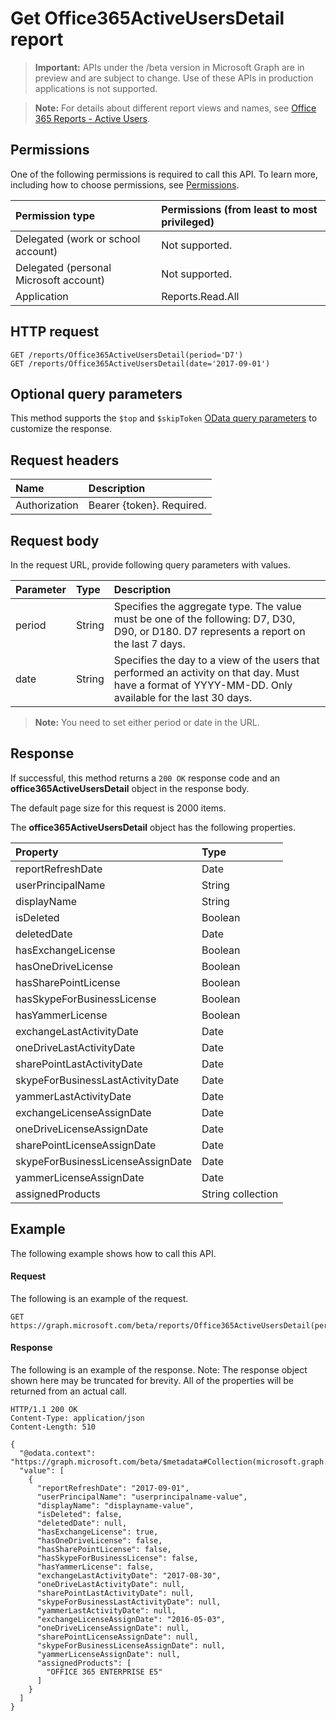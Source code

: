 # Get Office365ActiveUsersDetail report

> **Important:** APIs under the /beta version in Microsoft Graph are in preview and are subject to change. Use of these APIs in production applications is not supported.

> **Note:** For details about different report views and names, see [Office 365 Reports - Active Users](https://support.office.com/client/Active-Users-fc1cf1d0-cd84-43fd-adb7-a4c4dfa8112d).

## Permissions

One of the following permissions is required to call this API. To learn more, including how to choose permissions, see [Permissions](../../../concepts/permissions_reference.md).

|Permission type      | Permissions (from least to most privileged)              |
|:--------------------|:---------------------------------------------------------|
|Delegated (work or school account) | Not supported.    |
|Delegated (personal Microsoft account) | Not supported.    |
|Application | Reports.Read.All |

## HTTP request

<!-- { "blockType": "ignored" } -->

```http
GET /reports/Office365ActiveUsersDetail(period='D7')
GET /reports/Office365ActiveUsersDetail(date='2017-09-01')
```

## Optional query parameters

This method supports the `$top` and `$skipToken` [OData query parameters](../../../concepts/query_parameters.md) to customize the response.

## Request headers

| Name       | Description|
|:---------------|:----------|
| Authorization  | Bearer {token}. Required. |

## Request body

In the request URL, provide following query parameters with values.

| Parameter   | Type|Description|
|:---------------|:--------|:----------|
|period|String|Specifies the aggregate type. The value must be one of the following: D7, D30, D90, or D180. D7 represents a report on the last 7 days.|
|date|String|Specifies the day to a view of the users that performed an activity on that day. Must have a format of YYYY-MM-DD. Only available for the last 30 days.|

> **Note:** You need to set either period or date in the URL.

## Response

If successful, this method returns a `200 OK` response code and an **office365ActiveUsersDetail** object in the response body.

The default page size for this request is 2000 items.

The **office365ActiveUsersDetail** object has the following properties.

| Property       | Type|
|:---------------|:----------|
|reportRefreshDate|Date|
|userPrincipalName|String|
|displayName|String|
|isDeleted|Boolean|
|deletedDate|Date|
|hasExchangeLicense|Boolean|
|hasOneDriveLicense|Boolean|
|hasSharePointLicense|Boolean|
|hasSkypeForBusinessLicense|Boolean|
|hasYammerLicense|Boolean|
|exchangeLastActivityDate|Date|
|oneDriveLastActivityDate|Date|
|sharePointLastActivityDate|Date|
|skypeForBusinessLastActivityDate|Date|
|yammerLastActivityDate|Date|
|exchangeLicenseAssignDate|Date|
|oneDriveLicenseAssignDate|Date|
|sharePointLicenseAssignDate|Date|
|skypeForBusinessLicenseAssignDate|Date|
|yammerLicenseAssignDate|Date|
|assignedProducts|String collection|

## Example

The following example shows how to call this API.

#### Request

The following is an example of the request.

```http
GET https://graph.microsoft.com/beta/reports/Office365ActiveUsersDetail(period='D7')
```

#### Response

The following is an example of the response.
Note: The response object shown here may be truncated for brevity. All of the properties will be returned from an actual call.
```http
HTTP/1.1 200 OK
Content-Type: application/json
Content-Length: 510

{
  "@odata.context": "https://graph.microsoft.com/beta/$metadata#Collection(microsoft.graph.office365ActiveUsersDetail)", 
  "value": [
    {
      "reportRefreshDate": "2017-09-01", 
      "userPrincipalName": "userprincipalname-value", 
      "displayName": "displayname-value", 
      "isDeleted": false, 
      "deletedDate": null, 
      "hasExchangeLicense": true, 
      "hasOneDriveLicense": false, 
      "hasSharePointLicense": false, 
      "hasSkypeForBusinessLicense": false, 
      "hasYammerLicense": false, 
      "exchangeLastActivityDate": "2017-08-30", 
      "oneDriveLastActivityDate": null, 
      "sharePointLastActivityDate": null, 
      "skypeForBusinessLastActivityDate": null, 
      "yammerLastActivityDate": null, 
      "exchangeLicenseAssignDate": "2016-05-03", 
      "oneDriveLicenseAssignDate": null, 
      "sharePointLicenseAssignDate": null, 
      "skypeForBusinessLicenseAssignDate": null, 
      "yammerLicenseAssignDate": null, 
      "assignedProducts": [
        "OFFICE 365 ENTERPRISE E5"
      ]
    }
  ]
}
```
